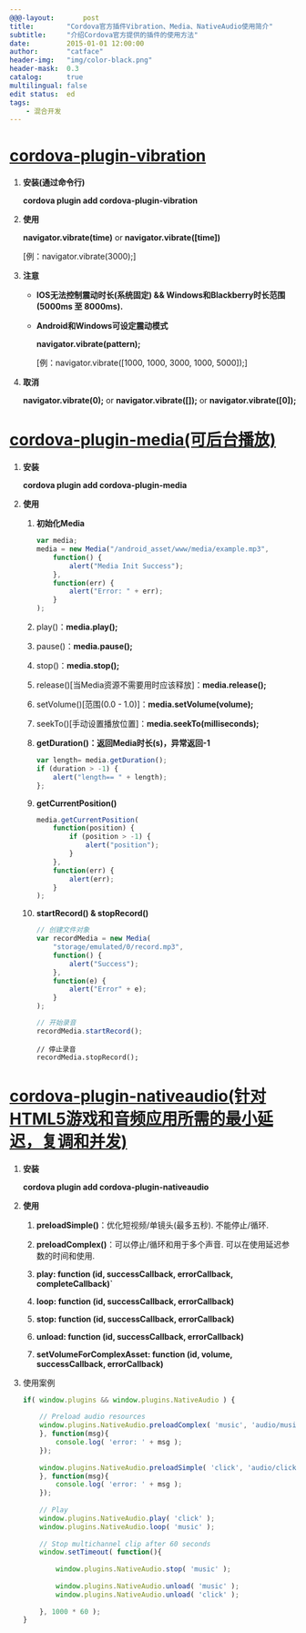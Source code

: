 ```yaml
---
@@@-layout:       post
title:        "Cordova官方插件Vibration、Media、NativeAudio使用简介"
subtitle:     "介绍Cordova官方提供的插件的使用方法"
date:         2015-01-01 12:00:00
author:       "catface"
header-img:   "img/color-black.png"
header-mask:  0.3
catalog:      true
multilingual: false
edit status:  ed
tags:
    - 混合开发
---
```


# <a target="_blank" href="http://cordova.apache.org/docs/en/latest/reference/cordova-plugin-vibration/index.html">**cordova-plugin-vibration**</a>

1. **安装(通过命令行)**
	
	**cordova plugin add cordova-plugin-vibration**

2. **使用**

	**navigator.vibrate(time)** or **navigator.vibrate([time])**

	[例：navigator.vibrate(3000);]

3. **注意**

	- **IOS无法控制震动时长(系统固定) && Windows和Blackberry时长范围(5000ms 至 8000ms).**

	- **Android和Windows可设定震动模式**

		**navigator.vibrate(pattern);**
		
		[例：navigator.vibrate([1000, 1000, 3000, 1000, 5000]);]

4. **取消**

	**navigator.vibrate(0);** or **navigator.vibrate([]);** or **navigator.vibrate([0]);**

# <a target="_blank" href="http://cordova.apache.org/docs/en/latest/reference/cordova-plugin-media/index.html">**cordova-plugin-media(可后台播放)**</a>

1. **安装**

	**cordova plugin add cordova-plugin-media**

2. **使用**

	1. **初始化Media**

		```js
		var media;
		media = new Media("/android_asset/www/media/example.mp3", 
			function() {
				alert("Media Init Success");
			}, 
			function(err) {
				alert("Error: " + err);
			}
		);
		```

	2. play()：**media.play();**

	3. pause()：**media.pause();**

	4. stop()：**media.stop();**

	5. release()[当Media资源不需要用时应该释放]：**media.release();**

	6. setVolume()[范围(0.0 - 1.0)]：**media.setVolume(volume);**

	7. seekTo()[手动设置播放位置]：**media.seekTo(milliseconds);**

	8. **getDuration()：返回Media时长(s)，异常返回-1**

		```js
		var length= media.getDuration();
		if (duration > -1) {
			alert("length== " + length);
		};
		```

	9. **getCurrentPosition()**

		```js
		media.getCurrentPosition(
			function(position) {
				if (position > -1) {
					alert("position");
				}
			}, 
			function(err) {
				alert(err);
			}
		);
		```

	10. **startRecord() & stopRecord()**

		```js
		// 创建文件对象
		var recordMedia = new Media(
			"storage/emulated/0/record.mp3", 
			function() {
				alert("Success");
			}, 
			function(e) {
				alert("Error" + e);
			}
		);
		
		// 开始录音
		recordMedia.startRecord();
		```

		```
		// 停止录音
		recordMedia.stopRecord();
		```

# <a target="_blank" href="https://www.npmjs.com/package/cordova-plugin-nativeaudio#roadmap">**cordova-plugin-nativeaudio(针对HTML5游戏和音频应用所需的最小延迟，复调和并发)**</a>

1. **安装**

	**cordova plugin add cordova-plugin-nativeaudio**
	

2. **使用**

	1. **preloadSimple()**：优化短视频/单镜头(最多五秒). 不能停止/循环.
	
	2. **preloadComplex()**：可以停止/循环和用于多个声音. 可以在使用延迟参数的时间和使用.

	3. **play: function (id, successCallback, errorCallback, completeCallback)`**

	4. **loop: function (id, successCallback, errorCallback)**

	5. **stop: function (id, successCallback, errorCallback)**

	6. **unload: function (id, successCallback, errorCallback)**
	
	7. **setVolumeForComplexAsset: function (id, volume, successCallback, errorCallback)**

3. 使用案例

	```js
	if( window.plugins && window.plugins.NativeAudio ) {
		
		// Preload audio resources 
		window.plugins.NativeAudio.preloadComplex( 'music', 'audio/music.mp3', 1, 1, 0, function(msg){
		}, function(msg){
			console.log( 'error: ' + msg );
		});
		
		window.plugins.NativeAudio.preloadSimple( 'click', 'audio/click.mp3', function(msg){
		}, function(msg){
			console.log( 'error: ' + msg );
		});
	 
		// Play 
		window.plugins.NativeAudio.play( 'click' );
		window.plugins.NativeAudio.loop( 'music' );
	 
		// Stop multichannel clip after 60 seconds 
		window.setTimeout( function(){
	 
			window.plugins.NativeAudio.stop( 'music' );
				
			window.plugins.NativeAudio.unload( 'music' );
			window.plugins.NativeAudio.unload( 'click' );
	 
		}, 1000 * 60 );
	}
	```